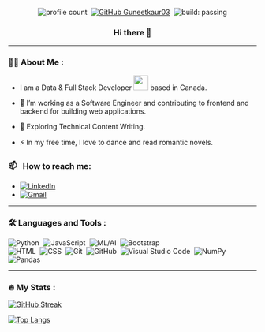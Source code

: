 

<!--
**Guneetkaur03/Guneetkaur03** is a ✨ _special_ ✨ repository because its `README.md` (this file) appears on your GitHub profile.

Here are some ideas to get you started:

- 🔭 I’m currently working on ...
- 🌱 I’m currently learning ...
- 👯 I’m looking to collaborate on ...
- 🤔 I’m looking for help with ...
- 💬 Ask me about ...
- 📫 How to reach me: ...
- 😄 Pronouns: ...
- ⚡ Fun fact: ...
-->

<div id="header" align="center">
<!--   <img src="https://media.giphy.com/media/M9gbBd9nbDrOTu1Mqx/giphy.gif" width="100"/> -->

  ![profile count](https://komarev.com/ghpvc/?username=Guneetkaur03&color=red)&nbsp;
  [![GitHub Guneetkaur03](https://img.shields.io/github/followers/Guneetkaur03?label=follow&style=social)](https://github.com/Guneetkaur03)&nbsp;
  ![build: passing](https://img.shields.io/badge/build-passing-success)

  ### Hi there 👋
</div>

---

### :woman_technologist: About Me :

- I am a Data & Full Stack Developer <img src="https://media.giphy.com/media/WUlplcMpOCEmTGBtBW/giphy.gif" width="30"> based in Canada.
- :telescope: I’m working as a Software Engineer and contributing to frontend and backend for building web applications.

- :seedling: Exploring Technical Content Writing.

- :zap: In my free time, I love to dance and read romantic novels.

### 📫 &nbsp; How to reach me:
  -  <a href="https://www.linkedin.com/in/guneetkakkar/"><img alt="LinkedIn" src="https://img.shields.io/badge/linkedin%20-%230077B5.svg?&style=flat&logo=linkedin&logoColor=white"/></a> &nbsp;
  - <a href="mailto:guneet.kaur31297@gmail.com"><img alt="Gmail" src="https://img.shields.io/badge/Gmail-D14836?style=flat&logo=gmail&logoColor=white" /></a> &nbsp;

---

### :hammer_and_wrench: Languages and Tools :
  ![Python](https://img.shields.io/badge/-Python-05122A?style=flat&logo=python)&nbsp;
  ![JavaScript](https://img.shields.io/badge/-JavaScript-05122A?style=flat&logo=javascript)&nbsp;
  ![ML/AI](https://img.shields.io/badge/-ML/AI-05122A?)&nbsp;
  ![Bootstrap](https://img.shields.io/badge/-Bootstrap-05122A?style=flat&logo=bootstrap&logoColor=563D7C)\
  ![HTML](https://img.shields.io/badge/-HTML-05122A?style=flat&logo=HTML5)&nbsp;
  ![CSS](https://img.shields.io/badge/-CSS-05122A?style=flat&logo=CSS3&logoColor=1572B6)&nbsp;
  ![Git](https://img.shields.io/badge/-Git-05122A?style=flat&logo=git)&nbsp;
  ![GitHub](https://img.shields.io/badge/-GitHub-05122A?style=flat&logo=github)&nbsp;
  ![Visual Studio Code](https://img.shields.io/badge/-Visual%20Studio%20Code-05122A?style=flat&logo=visual-studio-code&logoColor=007ACC)&nbsp;
  ![NumPy](https://img.shields.io/badge/numpy%20-%23013243.svg?&style=flat&logo=numpy&logoColor=white)&nbsp;
  ![Pandas](https://img.shields.io/badge/pandas%20-%23150458.svg?&style=flat&logo=pandas&logoColor=white)&nbsp;

---

### :fire: My Stats :

[![GitHub Streak](http://github-readme-streak-stats.herokuapp.com?user=Guneetkaur03&theme=dark&background=000000)](https://git.io/streak-stats)

[![Top Langs](https://github-readme-stats.vercel.app/api/top-langs/?username=Guneetkaur03&layout=compact&theme=vision-friendly-dark)](https://github.com/anuraghazra/github-readme-stats)
